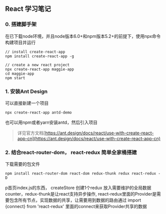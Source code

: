 ## React 学习笔记

### 0. 搭建脚手架

在已下载node环境，并且node版本6.0+和npm版本5.2+的前提下，使用npx命令构建项目并运行

```shell
// install create-react-app
npm install create-react-app -g

// create a new react project
npx create-react-app maggie-app
cd maggie-app
npm start
```

###  1. 安装Ant Design

可以直接新建一个项目

```shell
npx create-react-app antd-demo
```

也可以用npm或者yarn安装antd，然后引入项目

> 详见官方文档[https://ant.design/docs/react/use-with-create-react-app-cn](https://ant.design/docs/react/use-with-create-react-app-cn)

### 2. 结合react-router-dom， react-redux 简单全家桶搭建

下载需要的包文件

```shell
npm install react-router-dom react-dom redux-thunk redux react-redux -D
```

p首页index.js的东西， createStore 创建1个redux 放入需要维护的全局数据counter，redux-thunk是让react支持异步操作, react-redux里面的Provider是需要包含所有节点，实现数据的共享，让需要用到数据的路由通过 import {connect} from 'react-redux' 里面的connect来获取Provider共享的数据